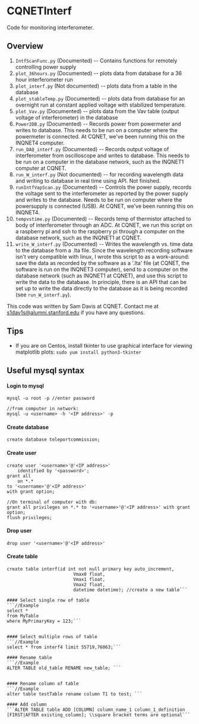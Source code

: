 # CQNETInterf
Code for monitoring interferometer.

## Overview
1. `IntfScanFunc.py` (Documented) -- Contains functions for remotely controlling power supply
2. `plot_36hours.py` (Documented) -- plots data from database for a 36 hour interferometer run
3. `plot_interf.py` (Not documented) -- plots data from a table in the database
4. `plot_stableTemp.py` (Documented) -- plots data from database for an overnight run at constant applied voltage with stabilized temperature.
5. `plot_Vav.py` (Documented) -- plots data from the Vav table (output voltage of interferometer) in the database
6. `Power2DB.py` (Documented) -- Records power from powermeter and writes to database. This needs to be run on a computer where the powermeter is connected. At CQNET, we've been running this on the INQNET4 computer.
7. `run_DAQ_interf.py` (Documented) -- Records output voltage of interferometer from oscilloscope and writes to database. This needs to be run on a computer in the database network, such as the INQNET1 computer at CQNET.
8. `run_W_interf.py` (Not documented) -- for recording wavelength data and writing to database in real time using API. Not finished.
9. `runIntfVapScan.py` (Documented) -- Controls the power supply, records the voltage sent to the interferometer as reported by the power supply and writes to the database. Needs to be run on computer where the powersupply is connected (USB). At CQNET, we've been running this on INQNET4.
10. `tempvstime.py` (Documented) -- Records temp of thermistor attached to body of interferometer through an ADC. At CQNET, we run this script on a raspberry pi and ssh to the raspberry pi through a computer on the database network, such as the INQNET1 at CQNET.
11. `write_W_interf.py` (Documented) -- Writes the wavelength vs. time data to the database from a .lta file.  Since the wavelength recording software isn't very compatible with linux, I wrote this script to as a work-around: save the data as recorded by the software as a '.lta' file (at CQNET, the software is run on the INQNET3 computer), send to a computer on the database network (such as INQNET1 at CQNET), and use this script to write the data to the database. In principle, there is an API that can be set up to write the data directly to the database as it is being recorded (see `run_W_interf.py`).

This code was written by Sam Davis at CQNET. Contact me at s1dav1s@alumni.stanford.edu if you have any questions.

## Tips
* If you are on Centos, install tkinter to use graphical interface for viewing matplotlib plots:
`sudo yum install python3-tkinter`

## Useful mysql syntax

#### Login to mysql
```//from computer with database:
mysql -u root -p //enter password

//from computer in network:
mysql -u <username> -h '<IP address>' -p
```

#### Create database
```create database teleportcommission;```

#### Create user
```//look up MySQL 6.2.8 Adding Accounts, Assigning Privileges, and Dropping Accounts
create user '<username>'@'<IP address>' 
	identified by '<password>';
grant all
	on *.*
to '<username>'@'<IP address>'  
with grant option;

//On terminal of computer with db:
grant all privileges on *.* to '<username>'@'<IP address>' with grant option;
flush privileges;
```

#### Drop user
```drop user '<username>'@'<IP address>' ```


#### Create table
```//Create table called "interf" with five columns and diff datatypes
create table interf(id int not null primary key auto_increment, 
                         Vmax0 float, 
                         Vmax1 float, 
                         Vmax2 float, 
                         datetime datetime); //create a new table```

#### Select single row of table
```//Example
select *
from MyTable
where MyPrimaryKey = 123;```


#### Select multiple rows of table
```//Example
select * from interf4 limit 55719,76063;```

#### Rename table
```//Example
ALTER TABLE old_table RENAME new_table; ```


#### Rename column of table
```//Example
alter table testTable rename column T1 to test; ```

#### Add column
```ALTER TABLE table ADD [COLUMN] column_name_1 column_1_definition [FIRST|AFTER existing_column]; \\square bracket terms are optional```

